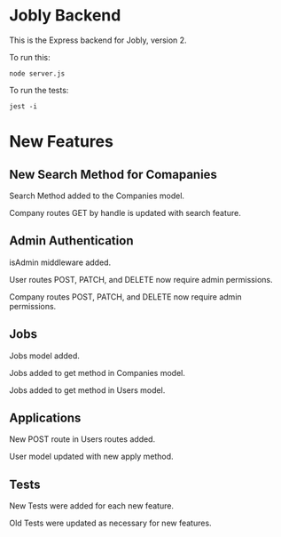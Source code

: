 # Jobly Backend

This is the Express backend for Jobly, version 2.

To run this:

    node server.js

To run the tests:

    jest -i

# New Features

## New Search Method for Comapanies

Search Method added to the Companies model.

Company routes GET by handle is updated with search feature.

## Admin Authentication

isAdmin middleware added.

User routes POST, PATCH, and DELETE now require admin permissions.

Company routes POST, PATCH, and DELETE now require admin permissions.

## Jobs

Jobs model added.

Jobs added to get method in Companies model.

Jobs added to get method in Users model.

## Applications

New POST route in Users routes added.

User model updated with new apply method.

## Tests

New Tests were added for each new feature.

Old Tests were updated as necessary for new features.
